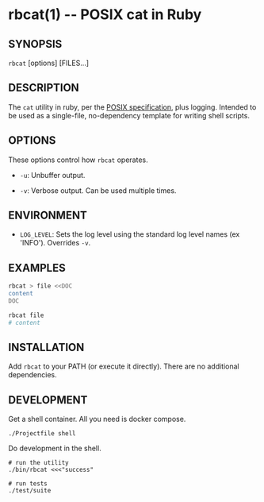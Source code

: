 rbcat(1) -- POSIX cat in Ruby
================================================================

## SYNOPSIS

`rbcat` [options] [FILES...]

## DESCRIPTION

The `cat` utility in ruby, per the [POSIX specification](http://pubs.opengroup.org/onlinepubs/000095399/utilities/cat.html), plus logging. Intended to be used as a single-file, no-dependency template for writing shell scripts.

## OPTIONS

These options control how `rbcat` operates.

* `-u`:
  Unbuffer output.

* `-v`:
  Verbose output. Can be used multiple times.

## ENVIRONMENT

* `LOG_LEVEL`:
  Sets the log level using the standard log level names (ex 'INFO'). Overrides `-v`.

## EXAMPLES

```bash
rbcat > file <<DOC
content
DOC

rbcat file
# content
```

## INSTALLATION

Add `rbcat` to your PATH (or execute it directly). There are no additional dependencies.

## DEVELOPMENT

Get a shell container. All you need is docker compose.

```shell
./Projectfile shell
```

Do development in the shell.

```shell
# run the utility
./bin/rbcat <<<"success"

# run tests
./test/suite
```
